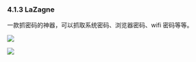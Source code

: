 ### 4.1.3 LaZagne

一款抓密码的神器，可以抓取系统密码、浏览器密码、wifi 密码等等。

![](images/yushentou/15899739154686.png)


![](images/yushentou/15899739229296.png)


